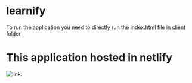 # learnify
To run the application you need to directly run the index.html file in client folder

# This application hosted in netlify
![link](https://learrnify.netlify.app/).
